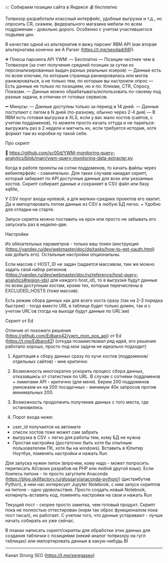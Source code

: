 📈 Собираем позиции сайта в Яндексе 💰 бесплатно

Топвизор разработали классный интерфейс, удобные выгрузки и т.д., но опросить СЯ, скажем, федерального магазина мебели по всем поддоменам - довольно дорого. Особенно с учетом участившегося подъема цен.

В качестве одной из альтернатив я вижу парсинг ЯВМ API (как вторая альтернатива конечно же A Parser (https://t.me/seodad/68)).

➕ Плюсы парсинга API YWM:
— Бесплатно
— Позиции честнее чем в Топвизоре (за счет получения средней позиции за сутки из персонализированных выдач разных реальных юзеров)
— Данные есть по всем ключам, по которым страница ранжировалась или могла ранжироваться, а не только тем, по которым вы настроили опрос
— Есть данные не только по позициям, но и по: Кликам, CTR, Спросу, Показам.
— Данные можно обрабатывать/использовать по-своему под разные задачи, в отличии от готовых сервисов.

➖ Минусы:
— Данные доступны только за период в 14 дней. 
— Данные поступают с лагом в N дней (по-разному, обычно через 2-4 дня)
— В ЯВМ есть готовая выгрузка в XLS, если у вас мало хостов (сайтов, с учетом поддоменов), то можете просто качать оттуда и не париться: выгружать раз в 2 недели и матчить их, если требуется история, хотя формат там из коробки ну такой себе. 

Про скрипт

🔗 https://github.com/sc00d/YWM-monitoring-query-analytics/blob/main/ywm-query-monitoring-data-extracter.py

Когда в работе проекты на сотни поддоменов, то качать файлы через вебинтерфейс - сомнительно. Для таких случаев накидал скрипт, который забирает по API доступные данные для всех или указанных хостов. Скрипт собирает данные и сохраняет в CSV файл или базу sqllite, 

У CSV порог входа нулевой, а для мелких-средних проектов его хватит. Да и импортировать потом данные из CSV в любую БД легко. + Удобно для отладки на старте.

Запуск скрипта можно поставить на крон или просто не забывать его запускать раз в неделю-две. 

Настройки

Из обязательных параметров - только ваш токен (инструкция (https://yandex.ru/dev/webmaster/doc/dg/tasks/how-to-get-oauth.html) как добыть его). Остальные настройки опциональны.

Если массив с HOST_ID не задан (задается массивом, там же можно задать свой набор регионов (https://yandex.ru/dev/webmaster/doc/ru/reference/host-query-analytics#region-ids) для каждого host_id), то в выгрузке будут данные по всем доступным хостам, кроме тех, которые перечислены в EXCLUDED_HOSTS (тоже массив). 

Есть режим сбора данных как для всего хоста сразу (так на 2-3 порядка быстрее) - тогда вместо URL в таблице будет только домен, так и с учетом URL'ов (тогда на выходе будут данные по URL'ам)

Скрипт от Ed

Отличия от похожего решения (https://github.com/Edbaro42/ywm_mon_pos_api) от Ed (https://t.me/Edbaro42) (откуда позаимствовал ряд идей, его решение работало хорошо, просто под мои задачи не идеально подходит)

1) Адаптация к сбору данных сразу по куче хостов (поддоменов/отдельных сайтов) - мне критично

2) Возможность многократно ускорить процесс сбора данных, отказавшись от статистики по URL. В случае с сотнями поддоменов + лимитами API - критично (для меня). Берем 200 поддоменов умножаем их на 200 посадочных - минимум 40к запросов против минимальных 200.

3) Возможность продолжить получение данных с того места, где остановились

4) Порог входа ниже:
- user_id получается на автомате
- список хостов тоже может сам забрать
- выгрузка в CSV = легко для работы тем, кому БД не нужна
- Простая настройка (достаточно быть хотя бы опытным пользователем ПК, хотя бы на windows). Вставить в Юпитер Ноутбук, поменять настройки и нажать Run

Для запуска нужен питон (впрочем, кому надо - может попросить переписать AI/своих разрабов на PHP или любой другой язык). Если боитесь питона - то просто загуглите Anaconda (https://blog.skillfactory.ru/glossary/anaconda-python/) (дистрибутив Python), в нем нас интересует Jupyter Notebook, с ним запуск скриптов на питоне - одно удовольствие. Просто создать новый Notebook, копирнуть-вставить код, поменять настройки на свои и нажать Run

Текущий пост - скорее просто заметка, чем готовый продукт. Скрипт пока не полностью оттестирован (норм так оброс функционалом пока пост писал), но работает.  С учетом того, что данные устаревают - лучше начать собирать их уже сейчас.

В планах написать скрипт/скрипты для обработки этих данных для создания таблички с позициями (некий аналог топвизору на гугл таблицах) или импортировать данные в какую-нибудь BI

***
Канал Strong SEO (https://t.me/seregaseo)
